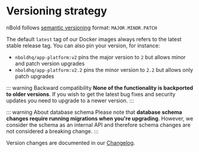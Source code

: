 # Versioning strategy

nBold follows [semantic versioning](https://semver.org/) format: `MAJOR.MINOR.PATCH`

The default `latest` tag of our Docker images always refers to the latest stable release tag. You can also pin your version, for instance:
* `nboldhq/app-platform:v2` pins the major version to `2` but allows minor and patch version upgrades
* `nboldhq/app-platform:v2.2` pins the minor version to `2.2` but allows only patch upgrades

::: warning Backward compatibility
**None of the functionality is backported to older versions**. If you wish to get the latest bug fixes and security updates you need to upgrade to a newer version.
:::

::: warning About database schema
Please note that **database schema changes require running migrations when you're upgrading**. However, we consider the schema
as an internal API and therefore schema changes are not considered a breaking change.
:::

Version changes are documented in our [Changelog](https://dist.salestim.io/CHANGELOG).
